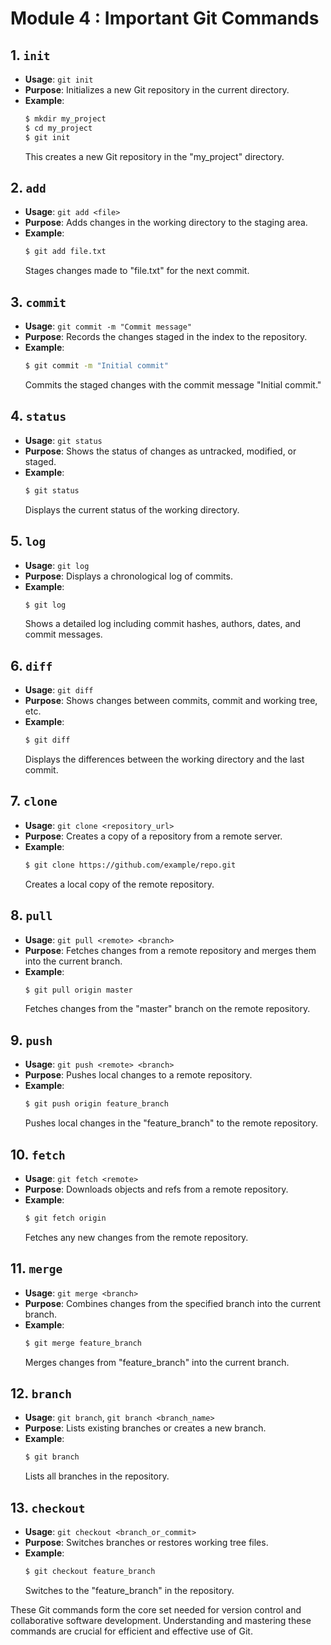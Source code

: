 
# Module 4 : Important Git Commands

## 1. `init`

- **Usage**: `git init`
- **Purpose**: Initializes a new Git repository in the current directory.
- **Example**:
  ```bash
  $ mkdir my_project
  $ cd my_project
  $ git init
  ```
  This creates a new Git repository in the "my_project" directory.

## 2. `add`

- **Usage**: `git add <file>`
- **Purpose**: Adds changes in the working directory to the staging area.
- **Example**:
  ```bash
  $ git add file.txt
  ```
  Stages changes made to "file.txt" for the next commit.

## 3. `commit`

- **Usage**: `git commit -m "Commit message"`
- **Purpose**: Records the changes staged in the index to the repository.
- **Example**:
  ```bash
  $ git commit -m "Initial commit"
  ```
  Commits the staged changes with the commit message "Initial commit."

## 4. `status`

- **Usage**: `git status`
- **Purpose**: Shows the status of changes as untracked, modified, or staged.
- **Example**:
  ```bash
  $ git status
  ```
  Displays the current status of the working directory.

## 5. `log`

- **Usage**: `git log`
- **Purpose**: Displays a chronological log of commits.
- **Example**:
  ```bash
  $ git log
  ```
  Shows a detailed log including commit hashes, authors, dates, and commit messages.

## 6. `diff`

- **Usage**: `git diff`
- **Purpose**: Shows changes between commits, commit and working tree, etc.
- **Example**:
  ```bash
  $ git diff
  ```
  Displays the differences between the working directory and the last commit.

## 7. `clone`

- **Usage**: `git clone <repository_url>`
- **Purpose**: Creates a copy of a repository from a remote server.
- **Example**:
  ```bash
  $ git clone https://github.com/example/repo.git
  ```
  Creates a local copy of the remote repository.

## 8. `pull`

- **Usage**: `git pull <remote> <branch>`
- **Purpose**: Fetches changes from a remote repository and merges them into the current branch.
- **Example**:
  ```bash
  $ git pull origin master
  ```
  Fetches changes from the "master" branch on the remote repository.

## 9. `push`

- **Usage**: `git push <remote> <branch>`
- **Purpose**: Pushes local changes to a remote repository.
- **Example**:
  ```bash
  $ git push origin feature_branch
  ```
  Pushes local changes in the "feature_branch" to the remote repository.

## 10. `fetch`

- **Usage**: `git fetch <remote>`
- **Purpose**: Downloads objects and refs from a remote repository.
- **Example**:
  ```bash
  $ git fetch origin
  ```
  Fetches any new changes from the remote repository.

## 11. `merge`

- **Usage**: `git merge <branch>`
- **Purpose**: Combines changes from the specified branch into the current branch.
- **Example**:
  ```bash
  $ git merge feature_branch
  ```
  Merges changes from "feature_branch" into the current branch.

## 12. `branch`

- **Usage**: `git branch`, `git branch <branch_name>`
- **Purpose**: Lists existing branches or creates a new branch.
- **Example**:
  ```bash
  $ git branch
  ```
  Lists all branches in the repository.

## 13. `checkout`

- **Usage**: `git checkout <branch_or_commit>`
- **Purpose**: Switches branches or restores working tree files.
- **Example**:
  ```bash
  $ git checkout feature_branch
  ```
  Switches to the "feature_branch" in the repository.

These Git commands form the core set needed for version control and collaborative software development. Understanding and mastering these commands are crucial for efficient and effective use of Git.

